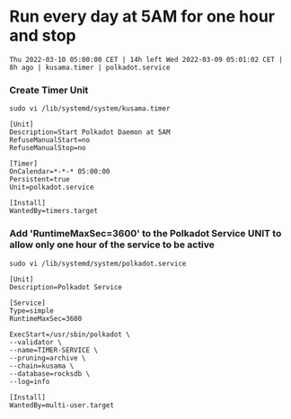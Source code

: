 # Run every day at 5AM for one hour and stop  
```
Thu 2022-03-10 05:00:00 CET | 14h left Wed 2022-03-09 05:01:02 CET | 8h ago | kusama.timer | polkadot.service
```

### Create Timer Unit
```
sudo vi /lib/systemd/system/kusama.timer
```
```
[Unit]
Description=Start Polkadot Daemon at 5AM
RefuseManualStart=no
RefuseManualStop=no

[Timer]
OnCalendar=*-*-* 05:00:00
Persistent=true
Unit=polkadot.service

[Install]
WantedBy=timers.target
```

### Add 'RuntimeMaxSec=3600' to the Polkadot Service UNIT to allow only one hour of the service to be active
```
sudo vi /lib/systemd/system/polkadot.service
```
```
[Unit]
Description=Polkadot Service

[Service]
Type=simple
RuntimeMaxSec=3600

ExecStart=/usr/sbin/polkadot \
--validator \
--name=TIMER-SERVICE \
--pruning=archive \
--chain=kusama \
--database=rocksdb \
--log=info

[Install]
WantedBy=multi-user.target
```
